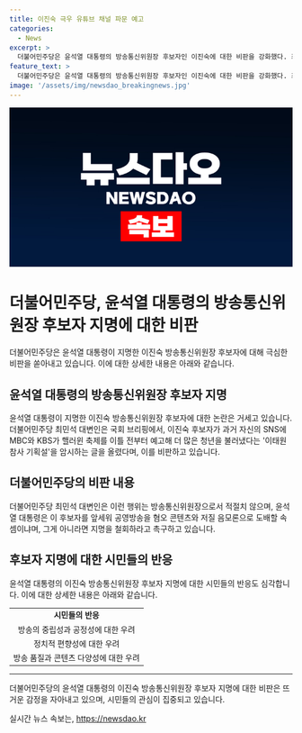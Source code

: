 ```yaml
---
title: 이진숙 극우 유튜브 채널 파문 예고
categories:
  - News
excerpt: >
  더불어민주당은 윤석열 대통령의 방송통신위원장 후보자인 이진숙에 대한 비판을 강화했다. 최민석 대변인은 후보자의 과거 SNS 글을 언급하며, 공영방송을 혐오 콘텐츠와 저질 음모론으로 도배할 의도를 비판했고, 후보자 지명을 철회할 것을 촉구했다. 이는 국회 브리핑에서 발표된 것으로, 더불어민주당은 이를 공격적으로 비난했다.
feature_text: >
  더불어민주당은 윤석열 대통령의 방송통신위원장 후보자인 이진숙에 대한 비판을 강화했다. 최민석 대변인은 후보자의 과거 SNS 글을 언급하며, 공영방송을 혐오 콘텐츠와 저질 음모론으로 도배할 의도를 비판했고, 후보자 지명을 철회할 것을 촉구했다. 이는 국회 브리핑에서 발표된 것으로, 더불어민주당은 이를 공격적으로 비난했다.
image: '/assets/img/newsdao_breakingnews.jpg'
---
```


<p><img src="/assets/img/newsdao_breakingnews.jpg" alt="firstkoreanews 속보" /></p>

<h1>더불어민주당, 윤석열 대통령의 방송통신위원장 후보자 지명에 대한 비판</h1>

<p data-ke-size="size16">더불어민주당은 윤석열 대통령이 지명한 이진숙 방송통신위원장 후보자에 대해 극심한 비판을 쏟아내고 있습니다. 이에 대한 상세한 내용은 아래와 같습니다.</p>

<h2 data-ke-size="size26">윤석열 대통령의 방송통신위원장 후보자 지명</h2>

<p data-ke-size="size16">윤석열 대통령이 지명한 이진숙 방송통신위원장 후보자에 대한 논란은 거세고 있습니다. 더불어민주당 최민석 대변인은 국회 브리핑에서, 이진숙 후보자가 과거 자신의 SNS에 MBC와 KBS가 핼러윈 축제를 이틀 전부터 예고해 더 많은 청년을 불러냈다는 '이태원 참사 기획설'을 암시하는 글을 올렸다며, 이를 비판하고 있습니다.</p>

<h2 data-ke-size="size26">더불어민주당의 비판 내용</h2>

<p data-ke-size="size16">더불어민주당 최민석 대변인은 이런 행위는 방송통신위원장으로서 적절치 않으며, 윤석열 대통령은 이 후보자를 앞세워 공영방송을 혐오 콘텐츠와 저질 음모론으로 도배할 속셈이냐며, 그게 아니라면 지명을 철회하라고 촉구하고 있습니다.</p>

<h2 data-ke-size="size26">후보자 지명에 대한 시민들의 반응</h2>

<p data-ke-size="size16">윤석열 대통령의 이진숙 방송통신위원장 후보자 지명에 대한 시민들의 반응도 심각합니다. 이에 대한 상세한 내용은 아래와 같습니다.</p>

<table>
    <tbody>
        <tr>
            <td style="text-align: center; height: 17px;"><b>시민들의 반응</b></td>
        </tr>
        <tr>
            <td style="text-align: center; height: 17px;">방송의 중립성과 공정성에 대한 우려</td>
        </tr>
        <tr>
            <td style="text-align: center; height: 17px;">정치적 편향성에 대한 우려</td>
        </tr>
        <tr>
            <td style="text-align: center; height: 17px;">방송 품질과 콘텐츠 다양성에 대한 우려</td>
        </tr>
    </tbody>
</table>

<hr>

<p data-ke-size="size16">더불어민주당의 윤석열 대통령의 이진숙 방송통신위원장 후보자 지명에 대한 비판은 뜨거운 감정을 자아내고 있으며, 시민들의 관심이 집중되고 있습니다.</p>
실시간 뉴스 속보는, <a href="https://newsdao.kr" rel="dofollow">https://newsdao.kr</a>


